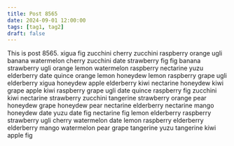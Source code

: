 ```yaml
---
title: Post 8565
date: 2024-09-01 12:00:00
tags: [tag1, tag2]
draft: false
---
```

This is post 8565.
xigua
fig
zucchini
cherry
zucchini
raspberry
orange
ugli
banana
watermelon
cherry
zucchini
date
strawberry
fig
fig
banana
strawberry
ugli
orange
lemon
watermelon
raspberry
nectarine
yuzu
elderberry
date
quince
orange
lemon
honeydew
lemon
raspberry
grape
ugli
elderberry
xigua
honeydew
apple
elderberry
kiwi
nectarine
honeydew
kiwi
grape
apple
kiwi
raspberry
grape
ugli
date
quince
raspberry
fig
zucchini
kiwi
nectarine
strawberry
zucchini
tangerine
strawberry
orange
pear
honeydew
grape
honeydew
pear
nectarine
elderberry
nectarine
mango
honeydew
date
yuzu
date
fig
nectarine
fig
lemon
elderberry
raspberry
strawberry
ugli
cherry
watermelon
date
lemon
raspberry
elderberry
elderberry
mango
watermelon
pear
grape
tangerine
yuzu
tangerine
kiwi
apple
fig
